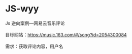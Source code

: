 # JS-wyy
Js 逆向案例—网易云音乐评论<br/><br/>目标网站：https://music.163.com/#/song?id=2054300084<br/><br/>需求：获取评论内容，用户名
